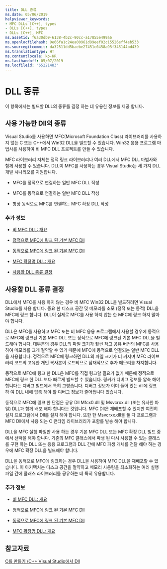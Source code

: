 ```yaml
---
title: DLL 종류
ms.date: 05/06/2019
helpviewer_keywords:
- MFC DLLs [C++], types
- DLLs [C++], types
- DLLs [C++], MFC
ms.assetid: f6a30db9-6138-4b2c-90cc-a17855e499a6
ms.openlocfilehash: 9e66fa1c24ea00961d99eef02c15526eff4eb533
ms.sourcegitcommit: da32511dd5baebe27451c0458a95f345144bd439
ms.translationtype: HT
ms.contentlocale: ko-KR
ms.lasthandoff: 05/07/2019
ms.locfileid: "65221483"
---
```

# <a name="kinds-of-dlls"></a>DLL 종류

이 항목에서는 빌드할 DLL의 종류를 결정 하는 데 유용한 정보를 제공 합니다.

##  <a name="_core_the_different_kinds_of_dlls_available_with_visual_c.2b2b"></a> 사용 가능한 Dll의 종류

Visual Studio를 사용하면 MFC(Microsoft Foundation Class) 라이브러리를 사용하지 않는 C 또는 C++에서 Win32 DLL을 빌드할 수 있습니다. Win32 응용 프로그램 마법사를 사용하여 비 MFC DLL 프로젝트를 만들 수 있습니다.

MFC 라이브러리 자체는 정적 링크 라이브러리나 여러 DLL에서 MFC DLL 마법사와 함께 사용할 수 있습니다. DLL이 MFC를 사용하는 경우 Visual Studio는 세 가지 DLL 개발 시나리오를 지원합니다.

- MFC를 정적으로 연결하는 일반 MFC DLL 작성

- MFC를 동적으로 연결하는 일반 MFC DLL 작성

- 항상 동적으로 MFC를 연결하는 MFC 확장 DLL 작성

### <a name="what-do-you-want-to-know-more-about"></a>추가 정보

- [비 MFC DLL: 개요](non-mfc-dlls-overview.md)

- [정적으로 MFC에 링크 된 기본 MFC Dll](regular-dlls-statically-linked-to-mfc.md)

- [동적으로 MFC에 링크 된 기본 MFC Dll](regular-dlls-dynamically-linked-to-mfc.md)

- [MFC 확장명 DLL: 개요](extension-dlls-overview.md)

- [사용할 DLL 종류 결정](#_core_which_kind_of_dll_to_use)

##  <a name="_core_which_kind_of_dll_to_use"></a> 사용할 DLL 종류 결정

DLL에서 MFC를 사용 하지 않는 경우 비 MFC Win32 DLL을 빌드하려면 Visual Studio를 사용 합니다. 중요 한 디스크 공간 및 메모리를 소모 (정적 또는 동적) DLL을 MFC에 링크 합니다. DLL이 실제로 MFC를 사용 하지 않는 한 MFC에 링크 하지 말아야 합니다.

DLL은 MFC를 사용하고 MFC 또는 비 MFC 응용 프로그램에서 사용할 경우에 동적으로 MFC에 링크된 기본 MFC DLL 또는 정적으로 MFC에 링크된 기본 MFC DLL을 빌드해야 합니다. 대부분의 경우 DLL의 파일 크기가 훨씬 작고 공유 버전의 MFC를 사용하여 메모리를 크게 절약할 수 있기 때문에 MFC에 동적으로 연결되는 일반 MFC DLL을 사용합니다. 정적으로 MFC에 링크하면 DLL의 파일 크기가 더 커지며 MFC 라이브러리 코드의 고유한 개인 복사본이 로드되므로 잠재적으로 추가 메모리를 차지합니다.

동적으로 MFC에 링크 한 DLL은 MFC를 직접 링크할 필요가 없기 때문에 정적으로 MFC에 링크 한 DLL 보다 빠르게 빌드할 수 있습니다. 링커가 디버그 정보를 압축 해야 합니다는 디버그 빌드에서 특히 그렇습니다. 디버그 정보가 이미 들어 있는 dll에 링크 하 여 DLL 내에 압축 해야 할 디버그 정보가 줄어듭니다 있습니다.

동적으로 MFC에 링크 한 단점은 공유 Dll Mfcx0.dll 및 Msvcrxx.dll (또는 유사한 파일) DLL과 함께 배포 해야 합니다는 것입니다. MFC Dll은 재배포할 수 있지만 여전히 설치 프로그램에서 Dll를 설치 해야 합니다. 또한 한 Msvcrxx.dll을 둘 다 프로그램과 MFC Dll에서 사용 되는 C 런타임 라이브러리가 포함를 발송 해야 합니다.

DLL을 MFC 실행 파일만 사용 하는 경우 기본 MFC DLL 또는 MFC 확장 DLL 빌드 중에서 선택을 해야 합니다. 기존의 MFC 클래스에서 파생 된 다시 사용할 수 있는 클래스를 구현 하는 DLL 또는 응용 프로그램과 DLL 간에 MFC 파생 개체를 전달 해야 하는 경우에 MFC 확장 DLL을 빌드해야 합니다.

DLL을 동적으로 MFC에 링크하는 경우 DLL을 사용하여 MFC DLL을 재배포할 수 있습니다. 이 아키텍처는 디스크 공간을 절약하고 메모리 사용량을 최소화하는 여러 실행 파일 간에 클래스 라이브러리를 공유하는 데 특히 유용합니다.

### <a name="what-do-you-want-to-know-more-about"></a>추가 정보

- [비 MFC DLL: 개요](non-mfc-dlls-overview.md)

- [정적으로 MFC에 링크 된 기본 MFC Dll](regular-dlls-statically-linked-to-mfc.md)

- [동적으로 MFC에 링크 된 기본 MFC Dll](regular-dlls-dynamically-linked-to-mfc.md)

- [MFC 확장명 DLL: 개요](extension-dlls-overview.md)

## <a name="see-also"></a>참고자료

[C를 만들기 /C++ Visual Studio에서 Dll](dlls-in-visual-cpp.md)
